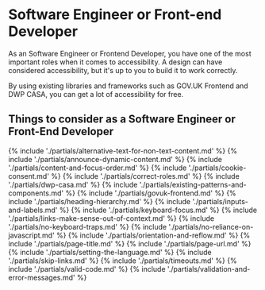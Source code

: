 # Software Engineer or Front-end Developer

As an Software Engineer or Frontend Developer, you have one of the most important roles when it comes to accessibility. A design can have considered accessibility, but it's up to you to build it to work correctly.

By using existing libraries and frameworks such as GOV.UK Frontend and DWP CASA, you can get a lot of accessibility for free.

## Things to consider <span class="govuk-visually-hidden">as a Software Engineer or Front-End Developer</span>

{% include './partials/alternative-text-for-non-text-content.md' %}
{% include './partials/announce-dynamic-content.md' %}
{% include './partials/content-and-focus-order.md' %}
{% include './partials/cookie-consent.md' %}
{% include './partials/correct-roles.md' %}
{% include './partials/dwp-casa.md' %}
{% include './partials/existing-patterns-and-components.md' %}
{% include './partials/govuk-frontend.md' %}
{% include './partials/heading-hierarchy.md' %}
{% include './partials/inputs-and-labels.md' %}
{% include './partials/keyboard-focus.md' %}
{% include './partials/links-make-sense-out-of-context.md' %}
{% include './partials/no-keyboard-traps.md' %}
{% include './partials/no-reliance-on-javascript.md' %}
{% include './partials/orientation-and-reflow.md' %}
{% include './partials/page-title.md' %}
{% include './partials/page-url.md' %}
{% include './partials/setting-the-language.md' %}
{% include './partials/skip-links.md' %}
{% include './partials/timeouts.md' %}
{% include './partials/valid-code.md' %}
{% include './partials/validation-and-error-messages.md' %}
